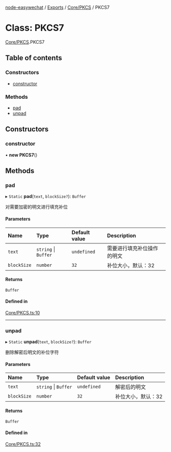 [node-easywechat](../README.md) / [Exports](../modules.md) / [Core/PKCS](../modules/Core_PKCS.md) / PKCS7

# Class: PKCS7

[Core/PKCS](../modules/Core_PKCS.md).PKCS7

## Table of contents

### Constructors

- [constructor](Core_PKCS.PKCS7.md#constructor)

### Methods

- [pad](Core_PKCS.PKCS7.md#pad)
- [unpad](Core_PKCS.PKCS7.md#unpad)

## Constructors

### constructor

• **new PKCS7**()

## Methods

### pad

▸ `Static` **pad**(`text`, `blockSize?`): `Buffer`

对需要加密的明文进行填充补位

#### Parameters

| Name | Type | Default value | Description |
| :------ | :------ | :------ | :------ |
| `text` | `string` \| `Buffer` | `undefined` | 需要进行填充补位操作的明文 |
| `blockSize` | `number` | `32` | 补位大小，默认：32 |

#### Returns

`Buffer`

#### Defined in

[Core/PKCS.ts:10](https://github.com/hpyer/node-easywechat/blob/e4961d7/src/Core/PKCS.ts#L10)

___

### unpad

▸ `Static` **unpad**(`text`, `blockSize?`): `Buffer`

删除解密后明文的补位字符

#### Parameters

| Name | Type | Default value | Description |
| :------ | :------ | :------ | :------ |
| `text` | `string` \| `Buffer` | `undefined` | 解密后的明文 |
| `blockSize` | `number` | `32` | 补位大小，默认：32 |

#### Returns

`Buffer`

#### Defined in

[Core/PKCS.ts:32](https://github.com/hpyer/node-easywechat/blob/e4961d7/src/Core/PKCS.ts#L32)
